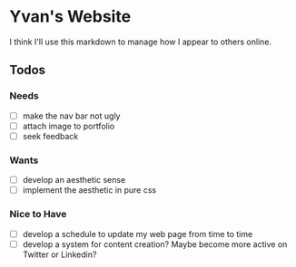 # Yvan's Website

I think I'll use this markdown to manage how I appear to others online.

## Todos

### Needs

- [ ] make the nav bar not ugly
- [ ] attach image to portfolio
- [ ] seek feedback

### Wants

- [ ] develop an aesthetic sense
- [ ] implement the aesthetic in pure css

### Nice to Have

- [ ] develop a schedule to update my web page from time to time
- [ ] develop a system for content creation? Maybe become more active on Twitter or Linkedin?
